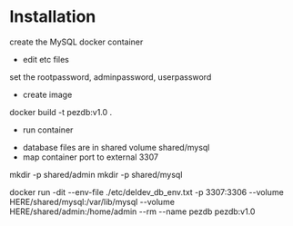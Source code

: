 # Installation

create the MySQL docker container

* edit etc files

set the rootpassword, adminpassword, userpassword

* create image

docker build -t pezdb:v1.0 .

* run container

- database files are in shared volume shared/mysql
- map container port to external 3307

mkdir -p shared/admin
mkdir -p shared/mysql

docker run -dit --env-file  ./etc/deldev_db_env.txt -p 3307:3306 --volume HERE/shared/mysql:/var/lib/mysql  --volume HERE/shared/admin:/home/admin  --rm  --name pezdb pezdb:v1.0

